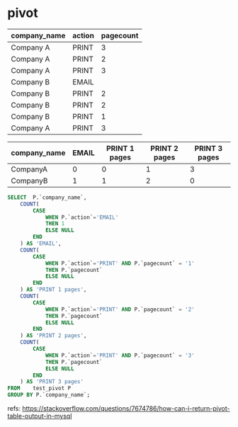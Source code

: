 # pivot



company_name|action|pagecount
--|--|--
Company A|PRINT|3
Company A|PRINT|2
Company A|PRINT|3
Company B|EMAIL|
Company B|PRINT|2
Company B|PRINT|2
Company B|PRINT|1
Company A|PRINT|3


company_name|EMAIL|PRINT 1 pages |PRINT 2 pages |PRINT 3 pages
--|--|--|--|--
CompanyA|0|0|1|3
CompanyB|1|1|2|0



```sql
SELECT  P.`company_name`,
    COUNT(
        CASE 
            WHEN P.`action`='EMAIL' 
            THEN 1 
            ELSE NULL 
        END
    ) AS 'EMAIL',
    COUNT(
        CASE 
            WHEN P.`action`='PRINT' AND P.`pagecount` = '1' 
            THEN P.`pagecount` 
            ELSE NULL 
        END
    ) AS 'PRINT 1 pages',
    COUNT(
        CASE 
            WHEN P.`action`='PRINT' AND P.`pagecount` = '2' 
            THEN P.`pagecount` 
            ELSE NULL 
        END
    ) AS 'PRINT 2 pages',
    COUNT(
        CASE 
            WHEN P.`action`='PRINT' AND P.`pagecount` = '3' 
            THEN P.`pagecount` 
            ELSE NULL 
        END
    ) AS 'PRINT 3 pages'
FROM    test_pivot P
GROUP BY P.`company_name`;
```


refs:
https://stackoverflow.com/questions/7674786/how-can-i-return-pivot-table-output-in-mysql